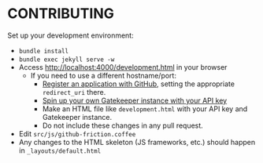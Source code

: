 CONTRIBUTING
============

Set up your development environment:

 * `bundle install`
 * `bundle exec jekyll serve -w`
 * Access <http://localhost:4000/development.html> in your browser
   * If you need to use a different hostname/port: 
     * [Register an application with GitHub](https://github.com/settings/applications/new), setting the appropriate `redirect_uri` there.
     * [Spin up your own Gatekeeper instance with your API key](https://github.com/prose/gatekeeper)
     * Make an HTML file like `development.html` with your API key and Gatekeeper instance.
     * Do not include these changes in any pull request.
 * Edit `src/js/github-friction.coffee`
 * Any changes to the HTML skeleton (JS frameworks, etc.) should happen in `_layouts/default.html`

